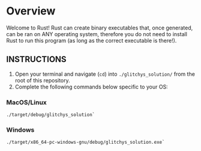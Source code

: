 # Overview
Welcome to Rust! Rust can create binary executables that, once generated, can be ran on ANY operating system, therefore you do not need to install Rust to run this program (as long as the correct executable is there!).

## INSTRUCTIONS
1. Open your terminal and navigate (`cd`) into `./glitchys_solution/` from the root of this repository.
2. Complete the following commands below specific to your OS:

### MacOS/Linux
```
./target/debug/glitchys_solution`
```

### Windows
```
./target/x86_64-pc-windows-gnu/debug/glitchys_solution.exe`
```
